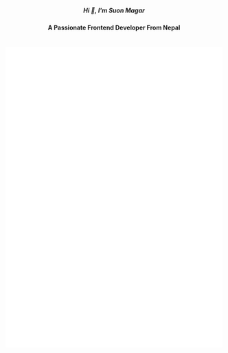 

<h5 align="center">Hi 👋, I'm Suon Magar</h5>
<h4 align="center">A Passionate Frontend Developer From Nepal</h4>

<div align="center" >
	<br>
	<a >
		<img src="react.svg" width="1000" height="700" alt="Click to see the source">
	</a>
	<br>
</div>

